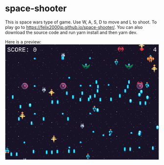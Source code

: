 # space-shooter
This is space wars type of game. Use W, A, S, D to move and L to shoot. 
To play go to https://felix2000jp.github.io/space-shooter/.
You can also download the source code and run yarn install and then yarn dev.

Here is a preview:
![screenshot](https://github.com/felix2000jp/space-shooter/blob/main/public/space-shooter-cover.png)
